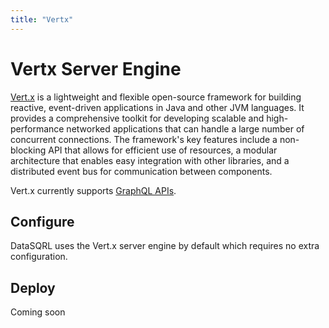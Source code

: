 ```yaml
---
title: "Vertx"
---
```


# Vertx Server Engine

[Vert.x](https://vertx.io/) is a lightweight and flexible open-source framework for building reactive, event-driven applications in Java and other JVM languages. It provides a comprehensive toolkit for developing scalable and high-performance networked applications that can handle a large number of concurrent connections. The framework's key features include a non-blocking API that allows for efficient use of resources, a modular architecture that enables easy integration with other libraries, and a distributed event bus for communication between components.

Vert.x currently supports [GraphQL APIs](../../../api/graphql/query).

## Configure

DataSQRL uses the Vert.x server engine by default which requires no extra configuration.

## Deploy

Coming soon